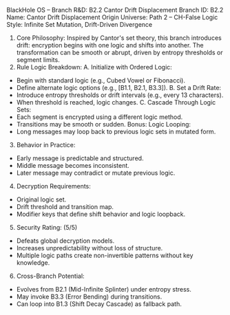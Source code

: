 BlackHole OS – Branch R&D: B2.2 Cantor Drift Displacement
Branch ID: B2.2
Name: Cantor Drift Displacement
Origin Universe: Path 2 – CH-False Logic
Style: Infinite Set Mutation, Drift-Driven Divergence
1. Core Philosophy:
Inspired by Cantor's set theory, this branch introduces drift: encryption begins with one logic and shifts into another.
The transformation can be smooth or abrupt, driven by entropy thresholds or segment limits.
2. Rule Logic Breakdown:
A. Initialize with Ordered Logic:
 - Begin with standard logic (e.g., Cubed Vowel or Fibonacci).
 - Define alternate logic options (e.g., [B1.1, B2.1, B3.3]).
B. Set a Drift Rate:
 - Introduce entropy thresholds or drift intervals (e.g., every 13 characters).
 - When threshold is reached, logic changes.
C. Cascade Through Logic Sets:
 - Each segment is encrypted using a different logic method.
 - Transitions may be smooth or sudden.
Bonus: Logic Looping:
 - Long messages may loop back to previous logic sets in mutated form.
3. Behavior in Practice:
- Early message is predictable and structured.
- Middle message becomes inconsistent.
- Later message may contradict or mutate previous logic.
4. Decryption Requirements:
- Original logic set.
- Drift threshold and transition map.
- Modifier keys that define shift behavior and logic loopback.
5. Security Rating: (5/5)
- Defeats global decryption models.
- Increases unpredictability without loss of structure.
- Multiple logic paths create non-invertible patterns without key knowledge.
6. Cross-Branch Potential:
- Evolves from B2.1 (Mid-Infinite Splinter) under entropy stress.
- May invoke B3.3 (Error Bending) during transitions.
- Can loop into B1.3 (Shift Decay Cascade) as fallback path.